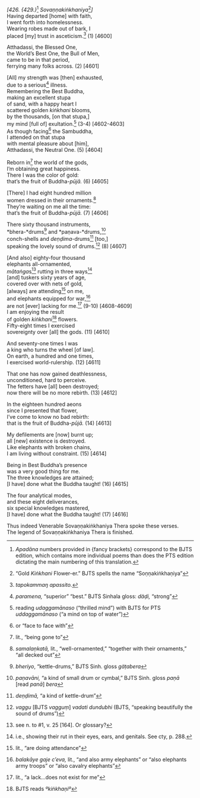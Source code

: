 *\[426. {429.}*[^1] *Sovaṇṇakiṅkhaniya*[^2]*\]*  
Having departed \[home\] with faith,  
I went forth into homelessness.  
Wearing robes made out of bark, I  
placed \[my\] trust in asceticism.[^3] (1) \[4600\]

Atthadassi, the Blessed One,  
the World’s Best One, the Bull of Men,  
came to be in that period,  
ferrying many folks across. (2) \[4601\]

\[All\] my strength was \[then\] exhausted,  
due to a serious[^4] illness.  
Remembering the Best Buddha,  
making an excellent stupa  
of sand, with a happy heart I  
scattered golden *kiṅkhani* blooms,  
by the thousands, \[on that stupa,\]  
my mind \[full of\] exultation.[^5] (3-4) \[4602-4603\]  
As though facing[^6] the Sambuddha,  
I attended on that stupa  
with mental pleasure about \[him\],  
Atthadassi, the Neutral One. (5) \[4604\]

Reborn in[^7] the world of the gods,  
I’m obtaining great happiness.  
There I was the color of gold:  
that’s the fruit of Buddha-*pūjā.* (6) \[4605\]

\[There\] I had eight hundred million  
women dressed in their ornaments.[^8]  
They’re waiting on me all the time:  
that’s the fruit of Buddha-*pūjā.* (7) \[4606\]

There sixty thousand instruments,  
*bhera-*drums[^9] and *paṇava-*drums,[^10]  
conch-shells and *deṇḍima*-drums[^11] \[too,\]  
speaking the lovely sound of drums.[^12] (8) \[4607\]

\[And also\] eighty-four thousand  
elephants all-ornamented,  
*mātaṅga*s[^13] rutting in three ways[^14]  
\[and\] tuskers sixty years of age,  
covered over with nets of gold,  
\[always\] are attending[^15] on me,  
and elephants equipped for war,[^16]  
are not \[ever\] lacking for me.[^17] (9-10) \[4608-4609\]  
I am enjoying the result  
of golden *kiṅkhani*[^18] flowers.  
Fifty-eight times I exercised  
sovereignty over \[all\] the gods. (11) \[4610\]

And seventy-one times I was  
a king who turns the wheel \[of law\].  
On earth, a hundred and one times,  
I exercised world-rulership. (12) \[4611\]

That one has now gained deathlessness,  
unconditioned, hard to perceive.  
The fetters have \[all\] been destroyed;  
now there will be no more rebirth. (13) \[4612\]

In the eighteen hundred aeons  
since I presented that flower,  
I’ve come to know no bad rebirth:  
that is the fruit of Buddha-*pūjā.* (14) \[4613\]

My defilements are \[now\] burnt up;  
all \[new\] existence is destroyed.  
Like elephants with broken chains,  
I am living without constraint. (15) \[4614\]

Being in Best Buddha’s presence  
was a very good thing for me.  
The three knowledges are attained;  
\[I have\] done what the Buddha taught! (16) \[4615\]

The four analytical modes,  
and these eight deliverances,  
six special knowledges mastered,  
\[I have\] done what the Buddha taught! (17) \[4616\]

Thus indeed Venerable Sovaṇṇakiṅkhaniya Thera spoke these verses.  
The legend of Sovaṇṇakiṅkhaniya Thera is finished.

[^1]: *Apadāna* numbers provided in {fancy brackets} correspond to the
    BJTS edition, which contains more individual poems than does the PTS
    edition dictating the main numbering of this translation.

[^2]: “Gold *Kiṅkhani* Flower-er.” BJTS spells the name
    “Soṇṇakiṅkhaṇiya”

[^3]: *tapokammaŋ apassito.*

[^4]: *paramena,* “superior” “best.” BJTS Sinhala gloss: *däḍi,*
    “strong”

[^5]: reading *udaggamānaso* (“thrilled mind”) with BJTS for PTS
    *uddaggamānaso* (“a mind on top of water”)

[^6]: or “face to face with”

[^7]: lit., “being gone to”

[^8]: *samalaṇkatā,* lit., “well-ornamented,” “together with their
    ornaments,” “all decked out”

[^9]: *bheriyo*, “kettle-drums,” BJTS Sinh. gloss *gäṭabera*

[^10]: *paṇavāni,* “a kind of small drum or cymbal,” BJTS Sinh. gloss
    *paṇā* \[read *panā*\] *bera*

[^11]: *deṇḍimā,* “a kind of kettle-drum”

[^12]: *vaggu* \[BJTS *vagguṃ*\] *vadati dundubhi* (BJTS, “speaking
    beautifully the sound of drums”)

[^13]: see n. to \#1, v. 25 \[164\]. Or glossary?

[^14]: i.e., showing their rut in their eyes, ears, and genitals. See
    cty, p. 288.

[^15]: lit., “are doing attendance”

[^16]: *balakāye gaje c’eva,* lit., “and also army elephants” or “also
    elephants army troops” or “also cavalry elephants”

[^17]: lit., “a lack...does not exist for me”

[^18]: BJTS reads *ºkiṅkhaṇiº*
